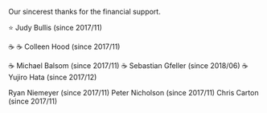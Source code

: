 Our sincerest thanks for the financial support.

⭐️  Judy Bullis (since 2017/11)

☕️ ☕️  Colleen Hood (since 2017/11)

☕️  Michael Balsom (since 2017/11)
☕️  Sebastian Gfeller (since 2018/06)
☕️  Yujiro Hata (since 2017/12)

Ryan Niemeyer (since 2017/11)
Peter Nicholson (since 2017/11)
Chris Carton (since 2017/11)
